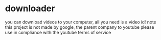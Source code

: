 # downloader
you can download videos to your computer, all you need is a video id!
 note this project is not made by google, the parent company to youtube
please use in compliance with the youtube terms of service
